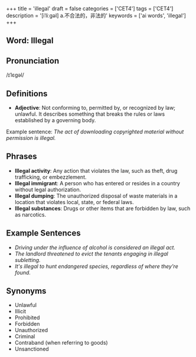 +++
title = 'illegal'
draft = false
categories = ['CET4']
tags = ['CET4']
description = '[iˈliːgəl] a.不合法的，非法的'
keywords = ['ai words', 'illegal']
+++

## Word: Illegal

## Pronunciation
/ɪˈlɛɡəl/

## Definitions
- **Adjective**: Not conforming to, permitted by, or recognized by law; unlawful. It describes something that breaks the rules or laws established by a governing body.

Example sentence: _The act of downloading copyrighted material without permission is illegal._

## Phrases
- **Illegal activity**: Any action that violates the law, such as theft, drug trafficking, or embezzlement.
- **Illegal immigrant**: A person who has entered or resides in a country without legal authorization.
- **Illegal dumping**: The unauthorized disposal of waste materials in a location that violates local, state, or federal laws.
- **Illegal substances**: Drugs or other items that are forbidden by law, such as narcotics.

## Example Sentences
- _Driving under the influence of alcohol is considered an illegal act._
- _The landlord threatened to evict the tenants engaging in illegal subletting._
- _It's illegal to hunt endangered species, regardless of where they're found._

## Synonyms
- Unlawful
- Illicit
- Prohibited
- Forbidden
- Unauthorized
- Criminal
- Contraband (when referring to goods)
- Unsanctioned
